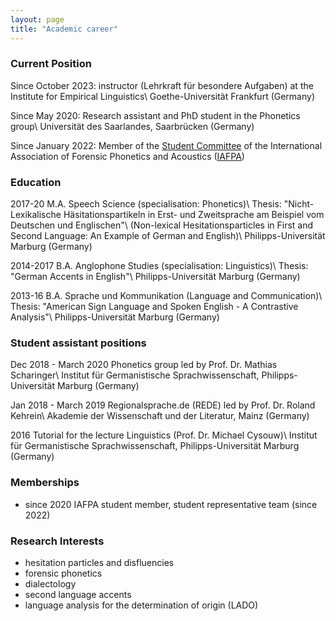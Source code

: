 ```yaml
---
layout: page
title: "Academic career"
---
```

### Current Position
Since October 2023: instructor (Lehrkraft für besondere Aufgaben) at the Institute for Empirical Linguistics\\
Goethe-Universität Frankfurt (Germany)

Since May 2020: Research assistant and PhD student in the Phonetics group\\
Universität des Saarlandes, Saarbrücken (Germany)

Since January 2022: Member of the <a href = "https://www.iafpa.net/about/student-reps/" target = "_blank">Student Committee</a> of the International Association of Forensic Phonetics and Acoustics (<a href = "https://www.iafpa.net/" target = "_blank">IAFPA</a>)


### Education
2017-20 M.A. Speech Science (specialisation: Phonetics)\\
Thesis: "Nicht-Lexikalische Häsitationspartikeln in Erst- und Zweitsprache am Beispiel vom Deutschen und Englischen"\\
(Non-lexical Hesitationsparticles in First and Second Language: An Example of German and English)\\
Philipps-Universität Marburg (Germany)

2014-2017 B.A. Anglophone Studies (specialisation: Linguistics)\\
Thesis: "German Accents in English"\\
Philipps-Universität Marburg (Germany)

2013-16 B.A. Sprache und Kommunikation (Language and Communication)\\
Thesis: "American Sign Language and Spoken English - A Contrastive Analysis"\\
Philipps-Universität Marburg (Germany)


### Student assistant positions
Dec 2018 - March 2020 Phonetics group led by Prof. Dr. Mathias Scharinger\\
Institut für Germanistische Sprachwissenschaft, Philipps-Universität Marburg (Germany)

Jan 2018 - March 2019 Regionalsprache.de (REDE) led by Prof. Dr. Roland Kehrein\\
Akademie der Wissenschaft und der Literatur, Mainz (Germany)

2016 Tutorial for the lecture Linguistics (Prof. Dr. Michael Cysouw)\\
Institut für Germanistische Sprachwissenschaft, Philipps-Universität Marburg (Germany)


### Memberships
- since 2020 IAFPA student member, student representative team (since 2022)


### Research Interests

- hesitation particles and disfluencies
- forensic phonetics
- dialectology
- second language accents
- language analysis for the determination of origin (LADO)
